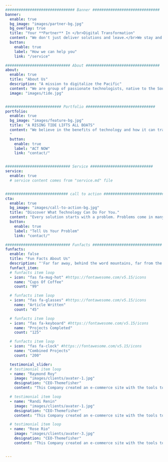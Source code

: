 ```yaml
---
############################### Banner ##############################
banner:
  enable: true
  bg_image: "images/partner-bg.jpg"
  bg_overlay: true
  title: "Your **Partner** In </br>Digital Transformation"
  content: "We don't just deliver solutions and leave.</br>We stay and work hand-in-hand with you to build up self-sustaining knowledge and experiance."
  button:
    enable: true
    label: "How we can help you"
    link: "/service"

############################# About #################################
about:
  enable: true
  title: "About Us"
  description: "A mission to digitalize the Pacific"
  content: "We are group of passionate technologists, native to the South Pacific, who have built up years of experience working with modern systems and delivering digital transformations for some of the largest companies and organizations, mostly in the US including even the US government itself. We've decided to bring these experiences back home in order to help organizations, on this oft-forgotten side of the world, learn how to leverage modern software designs and architecture, development practices and techniques, IT systems and service management, Open Source software, and automation in order to produce **secure**, **reliable**, **cost-effective**, and easily **maintanable** solutions."
  image: "images/tide.jpg"


######################### Portfolio ###############################
portfolio:
  enable: true
  bg_image: "images/feature-bg.jpg"
  title: "A RISING TIDE LIFTS ALL BOATS"
  content: "We believe in the benefits of technology and how it can transform how we work, communicate, learn, store and access information, and so much more.</br></br> Technology, in this great internet age, is a rising tide that provides opportunities to lift ALL.</br></br> A truly remarkable age where, at the press of a button, one can instantly connect with, see, and speak to friends and loved ones half-way across the world. Where a teenager with a dream and a laptop can start the next billion dollar software company. Where tiny countries, like Israel and Singapore, can compete on the global stage.</br></br> Of course, opportunities cannot act in and of themselves. They must be acted upon in order for the benefits to be realized. Our mission is to help individuals and organizations ACT.
  "
  button:
    enable: true
    label: "ACT NOW"
    link: "contact/"


############################# Service ############################
service:
  enable: true
  # service content comes from "service.md" file


############################ call to action ###########################
cta:
  enable: true
  bg_image: "images/call-to-action-bg.jpg"
  title: "Discover What Technology Can Do For You."
  content: "Every solution starts with a problem. Problems come in many shapes and sizes. They're typically identified with simple questions such as \"How can we manage this better?\", \"How can we speed this up?\", \"Is there a more cost-effective way to do this?\", and so on. From these simple questions, we can start to build a story; The setting, the characters involved, the stuggles, the goals, and even a desired outcome. We then use this story to design the right solution to realize that desired outcome."
  button:
    enable: true
    label: "Tell Us Your Problem"
    link: "contact/"

############################# Funfacts ###############################
funfacts:
  enable: false
  title: "Fun Facts About Us"
  description: "'Far far away, behind the word mountains, far from the countries Vokalia and Consonantia, <br> there live the blind texts. Separated they live in Bookmarksgrove right at the coast of the Semantics'"
  funfact_item:
  # funfacts item loop
  - icon: "fas fa-mug-hot" #https://fontawesome.com/v5.15/icons
    name: "Cups Of Coffee"
    count: "99"

  # funfacts item loop
  - icon: "fas fa-glasses" #https://fontawesome.com/v5.15/icons
    name: "Article Written"
    count: "45"

  # funfacts item loop
  - icon: "fas fa-keyboard" #https://fontawesome.com/v5.15/icons
    name: "Projects Completed"
    count: "125"

  # funfacts item loop
  - icon: "fas fa-clock" #https://fontawesome.com/v5.15/icons
    name: "Combined Projects"
    count: "200"

  testimonial_slider:
  # testimonial item loop
  - name: "Raymond Roy"
    image: "images/clients/avater-1.jpg"
    designation: "CEO-Themefisher"
    content: "This Company created an e-commerce site with the tools to make our business a success, with innovative ideas we feel that our site has unique elements that make us stand out from the crowd."

  # testimonial item loop
  - name: "Randi Renin"
    image: "images/clients/avater-1.jpg"
    designation: "CEO-Themefisher"
    content: "This Company created an e-commerce site with the tools to make our business a success, with innovative ideas we feel that our site has unique elements that make us stand out from the crowd."

  # testimonial item loop
  - name: "Rose Rio"
    image: "images/clients/avater-3.jpg"
    designation: "CEO-Themefisher"
    content: "This Company created an e-commerce site with the tools to make our business a success, with innovative ideas we feel that our site has unique elements that make us stand out from the crowd."


---
```

